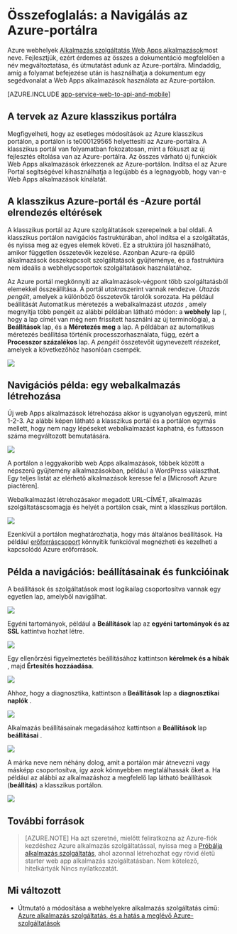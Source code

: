 <properties
    pageTitle="Összefoglalás: a Navigálás az Azure-portálra"
    description="Ismerje meg, a más felhasználói élményt alkalmazás szolgáltatás webes az adatkezelési portál és az Azure-portálon között"
    services="app-service"
    documentationCenter=""
    authors="jaime-espinosa"
    manager="wpickett"
    editor="jimbe"/>

<tags
    ms.service="app-service"
    ms.workload="na"
    ms.tgt_pltfrm="na"
    ms.devlang="na"
    ms.topic="article"
    ms.date="02/26/2016"
    ms.author="jaime-espinosa"/>

# <a name="reference-for-navigating-the-azure-portal"></a>Összefoglalás: a Navigálás az Azure-portálra

Azure webhelyek [Alkalmazás szolgáltatás Web Apps alkalmazások](http://go.microsoft.com/fwlink/?LinkId=529714)most neve. Fejlesztjük, ezért érdemes az összes a dokumentáció megfelelően a név megváltoztatása, és útmutatást adunk az Azure-portálra. Mindaddig, amíg a folyamat befejezése után is használhatja a dokumentum egy segédvonalat a Web Apps alkalmazások használata az Azure-portálon.

[AZURE.INCLUDE [app-service-web-to-api-and-mobile](../../includes/app-service-web-to-api-and-mobile.md)] 
 
## <a name="the-future-of-the-azure-classic-portal"></a>A tervek az Azure klasszikus portálra

Megfigyelheti, hogy az esetleges módosítások az Azure klasszikus portálon, a portálon is te000129565 helyettesíti az Azure-portálra. A klasszikus portál van folyamatban fokozatosan, mint a fókuszt az új fejlesztés eltolása van az Azure-portálra. Az összes várható új funkciók Web Apps alkalmazások érkezzenek az Azure-portálon. Indítsa el az Azure Portal segítségével kihasználhatja a legújabb és a legnagyobb, hogy van-e Web Apps alkalmazások kínálatát.

## <a name="layout-differences-between-the-azure-classic-portal-and-azure-portal"></a>A klasszikus Azure-portál és -Azure portál elrendezés eltérések

A klasszikus portál az Azure szolgáltatások szerepelnek a bal oldali. A klasszikus portálon navigációs fastruktúrában, ahol indítsa el a szolgáltatás, és nyissa meg az egyes elemek követi. Ez a struktúra jól használható, amikor független összetevők kezelése. Azonban Azure-ra épülő alkalmazások összekapcsolt szolgáltatások gyűjteménye, és a fastruktúra nem ideális a webhelycsoportok szolgáltatások használatához. 

Az Azure portál megkönnyíti az alkalmazások-végpont több szolgáltatásból elemekkel összeállítása. A portál *utakra*szerint vannak rendezve. *Utazás* *pengéit*, amelyek a különböző összetevők tárolók sorozata. Ha például beállítását Automatikus méretezés a webalkalmazást *utazás* , amely megnyitja több pengéit az alábbi példában látható módon: a **webhely** lap (, hogy a lap címét van még nem frissített használni az új terminológia), a **Beállítások** lap, és a **Méretezés meg** a lap. A példában az automatikus méretezés beállítása történik processzorhasználata, függ, ezért a **Processzor százalékos** lap. A *pengéit* összetevőit úgynevezett *részeket*, amelyek a következőhöz hasonlóan csempék. 

![](./media/app-service-web-app-azure-portal/AutoScaling.png)

## <a name="navigation-example-create-a-web-app"></a>Navigációs példa: egy webalkalmazás létrehozása

Új web Apps alkalmazások létrehozása akkor is ugyanolyan egyszerű, mint 1-2-3. Az alábbi képen látható a klasszikus portál és a portálon egymás mellett, hogy nem nagy lépéseket webalkalmazást kaphatná, és futtasson száma megváltozott bemutatására. 

![](./media/app-service-web-app-azure-portal/CreateWebApp.png)

A portálon a leggyakoribb web Apps alkalmazások, többek között a népszerű gyűjtemény alkalmazásokban, például a WordPress választhat. Egy teljes listát az elérhető alkalmazások keresse fel a [Microsoft Azure piactéren].

Webalkalmazást létrehozásakor megadott URL-CÍMÉT, alkalmazás szolgáltatáscsomagja és helyét a portálon csak, mint a klasszikus portálon. 

![](./media/app-service-web-app-azure-portal/CreateWebAppSettings.png)

Ezenkívül a portálon meghatározhatja, hogy más általános beállítások. Ha például [erőforráscsoport](../azure-resource-manager/resource-group-overview.md) könnyítik funkcióval megnézheti és kezelheti a kapcsolódó Azure erőforrások. 

## <a name="navigation-example-settings-and-features"></a>Példa a navigációs: beállításainak és funkcióinak

A beállítások és szolgáltatások most logikailag csoportosítva vannak egy egyetlen lap, amelyből navigálhat.

![](./media/app-service-web-app-azure-portal/WebAppSettings.png)

Egyéni tartományok, például a **Beállítások** lap az **egyéni tartományok és az SSL** kattintva hozhat létre.

![](./media/app-service-web-app-azure-portal/ConfigureWebApp.png)

Egy ellenőrzési figyelmeztetés beállításához kattintson **kérelmek és a hibák** , majd **Értesítés hozzáadása**.

![](./media/app-service-web-app-azure-portal/Monitoring.png)

Ahhoz, hogy a diagnosztika, kattintson a **Beállítások** lap a **diagnosztikai naplók** .

![](./media/app-service-web-app-azure-portal/Diagnostics.png)
 
Alkalmazás beállításainak megadásához kattintson a **Beállítások** lap **beállításai** . 

![](./media/app-service-web-app-azure-portal/AppSettingsPreview.png)

A márka neve nem néhány dolog, amit a portálon már átnevezni vagy másképp csoportosítva, így azok könnyebben megtalálhassák őket a. Ha például az alábbi az alkalmazáshoz a megfelelő lap látható beállítások (**beállítás**) a klasszikus portálon.

![](./media/app-service-web-app-azure-portal/AppSettings.png)

## <a name="more-resources"></a>További források

[Azure Portal]: https://portal.azure.com
[Azure piactérről]: /marketplace/

>[AZURE.NOTE] Ha azt szeretné, mielőtt feliratkozna az Azure-fiók kezdéshez Azure alkalmazás szolgáltatással, nyissa meg a [Próbálja alkalmazás szolgáltatás](http://go.microsoft.com/fwlink/?LinkId=523751), ahol azonnal létrehozhat egy rövid életű starter web app alkalmazás szolgáltatásban. Nem kötelező, hitelkártyák Nincs nyilatkozatát.

## <a name="whats-changed"></a>Mi változott
* Útmutató a módosítása a webhelyekre alkalmazás szolgáltatás című: [Azure alkalmazás szolgáltatás, és a hatás a meglévő Azure-szolgáltatások](http://go.microsoft.com/fwlink/?LinkId=529714)
 
